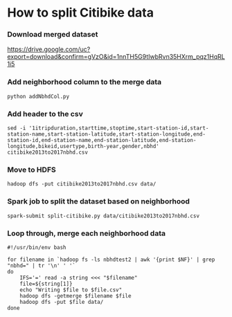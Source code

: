 # How to split Citibike data
### Download merged dataset
https://drive.google.com/uc?export=download&confirm=gVzO&id=1nnTH5G9tIwbRvn35HXrm_pqz1HqRL1i5


### Add neighborhood column to the merge data
`python addNbhdCol.py`

### Add header to the csv
`sed -i '1itripduration,starttime,stoptime,start-station-id,start-station-name,start-station-latitude,start-station-longitude,end-station-id,end-station-name,end-station-latitude,end-station-longitude,bikeid,usertype,birth-year,gender,nbhd' citibike2013to2017nbhd.csv`

### Move to HDFS
`hadoop dfs -put citibike2013to2017nbhd.csv data/`

### Spark job to split the dataset based on neighborhood
`spark-submit split-citibike.py data/citibike2013to2017nbhd.csv`

### Loop through, merge each neighborhood data
```
#!/usr/bin/env bash

for filename in `hadoop fs -ls nbhdtest2 | awk '{print $NF}' | grep "nbhd=" | tr '\n' ' '`
do
    IFS='=' read -a string <<< "$filename"
    file=${string[1]}
    echo "Writing $file to $file.csv"
    hadoop dfs -getmerge $filename $file
    hadoop dfs -put $file data/
done
```
